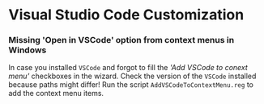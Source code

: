 # Visual Studio Code Customization

### Missing 'Open in VSCode' option from context menus in Windows

In case you installed `VSCode` and forgot to fill the _'Add VSCode to conext menu'_
checkboxes in the wizard.
Check the version of the `VSCode` installed because paths might differ!
Run the script `AddVSCodeToContextMenu.reg` to add the context menu items.
